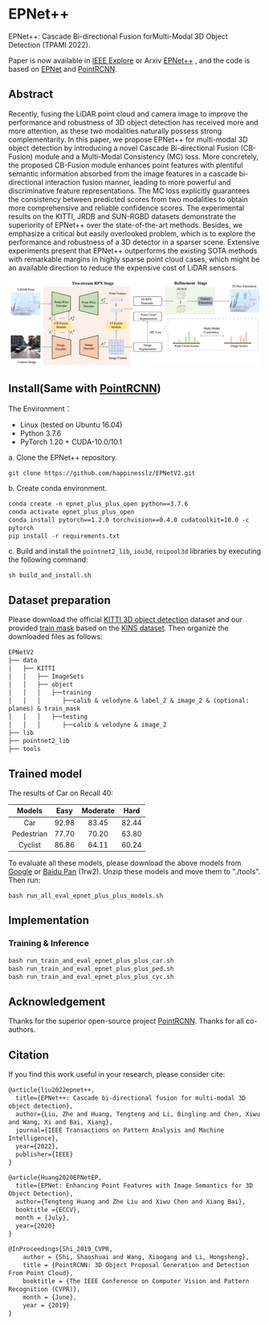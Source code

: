 # EPNet++

EPNet++: Cascade Bi-directional Fusion forMulti-Modal 3D Object Detection (TPAMI 2022).

Paper is now available in [IEEE Explore](https://ieeexplore.ieee.org/abstract/document/9983516) or Arxiv [EPNet++](https://arxiv.org/pdf/2112.11088v4.pdf) , and the code is based on [EPNet](https://github.com/happinesslz/EPNet) and [PointRCNN](https://github.com/sshaoshuai/PointRCNN).

## Abstract

Recently, fusing the LiDAR point cloud and camera image to improve the performance and robustness of 3D object detection has received more and more attention, as these two modalities naturally possess strong complementarity. In this paper, we propose EPNet++ for multi-modal 3D object detection by introducing a novel Cascade Bi-directional Fusion (CB-Fusion) module and a Multi-Modal Consistency (MC) loss. More concretely, the proposed CB-Fusion module enhances point features with plentiful semantic information absorbed from the image features in a cascade bi-directional interaction fusion manner, leading to more powerful and discriminative feature representations. The MC loss explicitly guarantees the consistency between predicted scores from two modalities to obtain more comprehensive and reliable confidence scores. The experimental results on the KITTI, JRDB and SUN-RGBD datasets demonstrate the superiority of EPNet++ over the state-of-the-art methods. Besides, we emphasize a critical but easily overlooked problem, which is to explore the performance and robustness of a 3D detector in a sparser scene. Extensive experiments present that EPNet++ outperforms the existing SOTA methods with remarkable margins in highly sparse point cloud cases, which might be an available direction to reduce the expensive cost of LiDAR sensors.

![image](img/framework.png)



## Install(Same with [PointRCNN](https://github.com/sshaoshuai/PointRCNN))

The Environment：
* Linux (tested on Ubuntu 16.04)
* Python 3.7.6
* PyTorch 1.20 + CUDA-10.0/10.1

a. Clone the EPNet++ repository.
```shell
git clone https://github.com/happinesslz/EPNetV2.git
```

b. Create conda environment.

```shell
conda create -n epnet_plus_plus_open python==3.7.6
conda activate epnet_plus_plus_open
conda install pytorch==1.2.0 torchvision==0.4.0 cudatoolkit=10.0 -c pytorch
pip install -r requirements.txt
```

c. Build and install the `pointnet2_lib`, `iou3d`, `roipool3d` libraries by executing the following command:
```shell
sh build_and_install.sh
```

## Dataset preparation
Please download the official [KITTI 3D object detection](http://www.cvlibs.net/datasets/kitti/eval_object.php?obj_benchmark=3d) dataset and our provided [train mask](https://drive.google.com/file/d/1XqqErkAl8t72HM65PJfZC6SQ1oeBF4X0/view?usp=share_link) based on the [KINS dataset](https://github.com/qqlu/Amodal-Instance-Segmentation-through-KINS-Dataset). Then organize the downloaded files as follows: 

```
EPNetV2
├── data
│   ├── KITTI
│   │   ├── ImageSets
│   │   ├── object
│   │   │   ├──training
│   │   │      ├──calib & velodyne & label_2 & image_2 & (optional: planes) & train_mask
│   │   │   ├──testing
│   │   │      ├──calib & velodyne & image_2
├── lib
├── pointnet2_lib
├── tools
```


## Trained model
The results of Car on Recall 40:

| Models |   Easy | Moderate |   Hard |
| :--:   |  :--:  |   :--:  |   :--:  |
|  Car  | 92.98 |  83.45  | 82.44 |
|  Pedestrian  | 77.70 |  70.20  | 63.80 |
|  Cyclist  | 86.86 |  64.11  | 60.24 |

To evaluate all these models, please download the above  models from  [Google](https://drive.google.com/file/d/1k7Ugvz5AYJhmrLAvnOt-ZFhNntmB8DZe/view?usp=share_link) or [Baidu Pan](https://pan.baidu.com/s/1GhGgekaob1b_P3d4vWtpbg) (1rw2). Unzip these models  and move them to "./tools". Then run:
```shell
bash run_all_eval_epnet_plus_plus_models.sh
```
## Implementation
### Training & Inference
```shell
bash run_train_and_eval_epnet_plus_plus_car.sh
bash run_train_and_eval_epnet_plus_plus_ped.sh
bash run_train_and_eval_epnet_plus_plus_cyc.sh
```
## Acknowledgement
Thanks for the superior open-source project [PointRCNN](https://github.com/sshaoshuai/PointRCNN). Thanks for all co-authors.

## Citation
If you find this work useful in your research, please consider cite:
```
@article{liu2022epnet++,
  title={EPNet++: Cascade bi-directional fusion for multi-modal 3D object detection},
  author={Liu, Zhe and Huang, Tengteng and Li, Bingling and Chen, Xiwu and Wang, Xi and Bai, Xiang},
  journal={IEEE Transactions on Pattern Analysis and Machine Intelligence},
  year={2022},
  publisher={IEEE}
}
```

```
@article{Huang2020EPNetEP,
  title={EPNet: Enhancing Point Features with Image Semantics for 3D Object Detection},
  author={Tengteng Huang and Zhe Liu and Xiwu Chen and Xiang Bai},
  booktitle ={ECCV},
  month = {July},
  year={2020}
}
```
```
@InProceedings{Shi_2019_CVPR,
    author = {Shi, Shaoshuai and Wang, Xiaogang and Li, Hongsheng},
    title = {PointRCNN: 3D Object Proposal Generation and Detection From Point Cloud},
    booktitle = {The IEEE Conference on Computer Vision and Pattern Recognition (CVPR)},
    month = {June},
    year = {2019}
}
```



